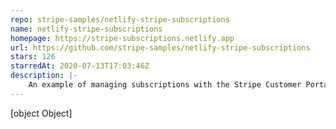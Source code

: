 ```yaml
---
repo: stripe-samples/netlify-stripe-subscriptions
name: netlify-stripe-subscriptions
homepage: https://stripe-subscriptions.netlify.app
url: https://github.com/stripe-samples/netlify-stripe-subscriptions
stars: 126
starredAt: 2020-07-13T17:03:46Z
description: |-
    An example of managing subscriptions with the Stripe Customer Portal and Netlify Identity.
---
```


[object Object]
